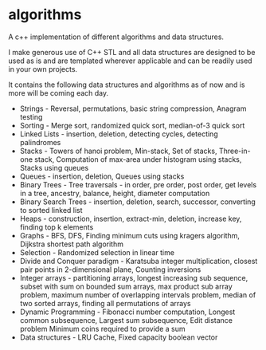 algorithms
==========

A c++ implementation of different algorithms and data structures.

I make generous use of C++ STL and all data structures are designed to be used as is and are templated wherever applicable 
and can be readily used in your own projects.

It contains the following data structures and algorithms as of now and is more will be coming each day.

* Strings - Reversal, permutations, basic string compression, Anagram testing
* Sorting - Merge sort, randomized quick sort, median-of-3 quick sort
* Linked Lists - insertion, deletion, detecting cycles, detecting palindromes
* Stacks - Towers of hanoi problem, Min-stack, Set of stacks, Three-in-one stack, Computation of max-area under histogram using stacks, Stacks using queues
* Queues - insertion, deletion, Queues using stacks
* Binary Trees - Tree traversals - in order, pre order, post order, get levels in a tree, ancestry, balance, height, diameter computation
* Binary Search Trees - insertion, deletion, search, successor, converting to sorted linked list
* Heaps - construction, insertion, extract-min, deletion, increase key, finding top k elements
* Graphs - BFS, DFS, Finding minimum cuts using kragers algorithm, Dijkstra shortest path algorithm
* Selection - Randomized selection in linear time
* Divide and Conquer paradigm - Karatsuba integer multiplication, closest pair points in 2-dimensional plane, Counting inversions
* Integer arrays - partitioning arrays, longest increasing sub sequence, subset with sum on bounded sum arrays, max product sub array problem,
                   maximum number of overlapping intervals problem, median of two sorted arrays, finding all permutations of arrays
* Dynamic Programming - Fibonacci number computation, Longest common subsequence, Largest sum subsequence, Edit distance problem
                        Minimum coins required to provide a sum
* Data structures - LRU Cache, Fixed capacity boolean vector
